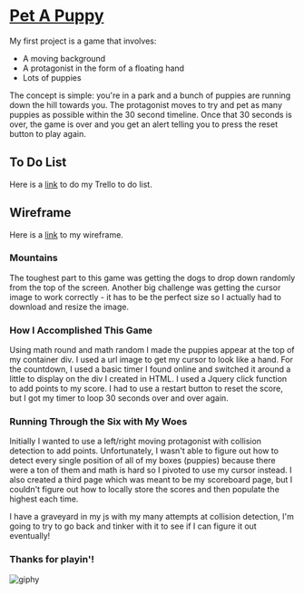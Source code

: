 # [Pet A Puppy](https://mfullford.github.io/project1/)

My first project is a game that involves:

- A moving background
- A protagonist in the form of a floating hand
- Lots of puppies

The concept is simple: you're in a park and a bunch of puppies are running down the hill towards you. The protagonist moves to try and pet as many puppies as possible within the 30 second timeline. Once that 30 seconds is over, the game is over and you get an alert telling you to press the reset button to play again.

## To Do List
Here is a [link](https://trello.com/b/Jyiv5fzo/pet-a-puppy) to do my Trello to do list.

## Wireframe 
Here is a [link](https://wireframepro.mockflow.com/view/pet-a-puppy#/page/7415fa9fe4074b759cebc5fb93895e6f) to my wireframe.

### Mountains
The toughest part to this game was getting the dogs to drop down randomly from the top of the screen. Another big challenge was getting the cursor image to work correctly - it has to be the perfect size so I actually had to download and resize the image. 

### How I Accomplished This Game

Using math round and math random I made the puppies appear at the top of my container div. I used a url image to get my cursor to look like a hand. For the countdown, I used a basic timer I found online and switched it around a little to display on the div I created in HTML. I used a Jquery click function to add points to my score. I had to use a restart button to reset the score, but I got my timer to loop 30 seconds over and over again.

### Running Through the Six with My Woes

Initially I wanted to use a left/right moving protagonist with collision detection to add points. Unfortunately, I wasn't able to figure out how to detect every single position of all of my boxes (puppies) because there were a ton of them and math is hard so I pivoted to use my cursor instead. I also created a third page which was meant to be my scoreboard page, but I couldn't figure out how to locally store the scores and then populate the highest each time.

I have a graveyard in my js with my many attempts at collision detection, I'm going to try to go back and tinker with it to see if I can figure it out eventually!

### Thanks for playin'!

![giphy](https://user-images.githubusercontent.com/31824846/31026404-90162cbe-a503-11e7-96bf-f75058151302.gif)